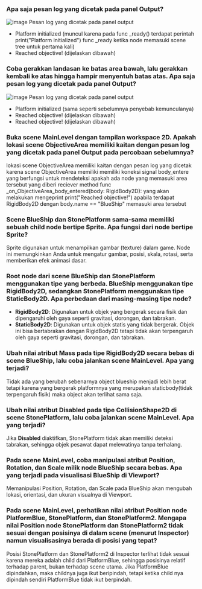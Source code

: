 ### Apa saja pesan log yang dicetak pada panel Output?
![image](https://github.com/user-attachments/assets/fad02528-cc7f-47b9-854d-242a2683977b)
Pesan log yang dicetak pada panel output
- Platform initialized (muncul karena pada func _ready() terdapat perintah print("Platform initialized") func _ready ketika node memasuki scene tree untuk pertama kali)
- Reached objective! (dijelaskan dibawah)


### Coba gerakkan landasan ke batas area bawah, lalu gerakkan kembali ke atas hingga hampir menyentuh batas atas. Apa saja pesan log yang dicetak pada panel Output?
![image](https://github.com/user-attachments/assets/dde145f5-a8aa-41d1-abd0-86a5caf3214e)
Pesan log yang dicetak pada panel output
- Platform initialized (sama seperti sebelumnya penyebab kemunculanya)
- Reached objective! (dijelaskan dibawah)
- Reached objective! (dijelaskan dibawah)

### Buka scene MainLevel dengan tampilan workspace 2D. Apakah lokasi scene ObjectiveArea memiliki kaitan dengan pesan log yang dicetak pada panel Output pada percobaan sebelumnya?
lokasi scene ObjectiveArea memiliki kaitan dengan pesan log yang dicetak karena scene ObjectiveArea memiliki memiliki koneksi signal body_entere yang berfungsi untuk mendeteksi apakah ada node yang memasuki
area tersebut yang diberi reciever method func _on_ObjectiveArea_body_entered(body: RigidBody2D): yang akan melakukan mengeprint print("Reached objective!") apabila terdapat RigidBody2D dengan body.name == "BlueShip"
memasuki area tersebut

### Scene BlueShip dan StonePlatform sama-sama memiliki sebuah child node bertipe Sprite. Apa fungsi dari node bertipe Sprite?
Sprite digunakan untuk menampilkan gambar (texture) dalam game. Node ini memungkinkan Anda untuk mengatur gambar, posisi, skala, rotasi, serta memberikan efek animasi dasar.

### Root node dari scene BlueShip dan StonePlatform menggunakan tipe yang berbeda. BlueShip menggunakan tipe RigidBody2D, sedangkan StonePlatform menggunakan tipe StaticBody2D. Apa perbedaan dari masing-masing tipe node?
- **RigidBody2D**: Digunakan untuk objek yang bergerak secara fisik dan dipengaruhi oleh gaya seperti gravitasi, dorongan, dan tabrakan.
- **StaticBody2D**: Digunakan untuk objek statis yang tidak bergerak. Objek ini bisa bertabrakan dengan RigidBody2D tetapi tidak akan terpengaruh oleh gaya seperti gravitasi, dorongan, dan tabrakan.

### Ubah nilai atribut Mass pada tipe RigidBody2D secara bebas di scene BlueShip, lalu coba jalankan scene MainLevel. Apa yang terjadi?
Tidak ada yang berubah sebenarnya object blueship menjadi lebih berat tetapi karena yang bergerak platformnya yang merupakan staticbody(tidak terpengaruh fisik) maka object akan terlihat sama saja.

### Ubah nilai atribut Disabled pada tipe CollisionShape2D di scene StonePlatform, lalu coba jalankan scene MainLevel. Apa yang terjadi?
Jika **Disabled** diaktifkan, StonePlatform tidak akan memiliki deteksi tabrakan, sehingga objek pesawat dapat melewatinya tanpa terhalang.

### Pada scene MainLevel, coba manipulasi atribut Position, Rotation, dan Scale milik node BlueShip secara bebas. Apa yang terjadi pada visualisasi BlueShip di Viewport?
Memanipulasi Position, Rotation, dan Scale pada BlueShip akan mengubah lokasi, orientasi, dan ukuran visualnya di Viewport.

### Pada scene MainLevel, perhatikan nilai atribut Position node PlatformBlue, StonePlatform, dan StonePlatform2. Mengapa nilai Position node StonePlatform dan StonePlatform2 tidak sesuai dengan posisinya di dalam scene (menurut Inspector) namun visualisasinya berada di posisi yang tepat?
Posisi StonePlatform dan StonePlatform2 di Inspector terlihat tidak sesuai karena mereka adalah child dari PlatformBlue, sehingga posisinya relatif terhadap parent, bukan terhadap scene utama. Jika PlatformBlue dipindahkan, maka childnya juga ikut beripindah, tetapi ketika child nya dipindah sendiri PlatformBlue tidak ikut berpindah.

